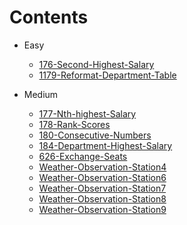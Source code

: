 # Contents
- Easy
    - [176-Second-Highest-Salary](./Easy/176-Second-Highest-Salary/README.md)
    - [1179-Reformat-Department-Table](./Easy/1179-Reformat-Department-Table/README.md)

- Medium
    - [177-Nth-highest-Salary](./Medium/177-Nth-Highest-Salary/README.md)
    - [178-Rank-Scores](./Medium/178-Rank-Scores/README.md)
    - [180-Consecutive-Numbers](./Medium/180-Consecutive-Numbers/README.md)
    - [184-Department-Highest-Salary](./Medium/184-Department-Highest-Salary/README.md)
    - [626-Exchange-Seats](./Medium/626-Exchange-Seats/README.md)
    - [Weather-Observation-Station4](./Medium/Weather-Observation-Station4/README.md)
    - [Weather-Observation-Station6](./Medium/Weather-Observation-Station6/README.md)
    - [Weather-Observation-Station7](./Medium/Weather-Observation-Station7/README.md)
    - [Weather-Observation-Station8](./Medium/Weather-Observation-Station8/README.md)    
    - [Weather-Observation-Station9](./Medium/Weather-Observation-Station9/README.md)  
